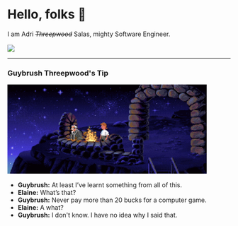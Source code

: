 # Hello, folks 👋

I am Adri _~~Threepwood~~_ Salas, mighty Software Engineer. 

<a href="https://github.com/adrisalas">
  <img align="center" src="https://github-readme-stats.vercel.app/api/top-langs/?username=adrisalas&&hide=html,css,tsql,jupyter%20notebook&theme=transparent" />
</a>

<hr/>

### Guybrush Threepwood's Tip

<a href="https://youtu.be/i3dB0qEcG20?t=22">
  <img src="https://github.com/adrisalas/adrisalas/blob/main/MonkeyIsland.gif?raw=true" width="450px"/>
</a>

- **Guybrush:** At least I’ve learnt something from all of this.
- **Elaine:** What’s that?
- **Guybrush:** Never pay more than 20 bucks for a computer game.
- **Elaine:** A what?
- **Guybrush:** I don't know. I have no idea why I said that.
